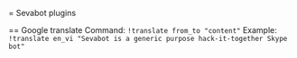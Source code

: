 = Sevabot plugins


== Google translate
Command: `!translate from_to "content"`
Example: `!translate en_vi "Sevabot is a generic purpose hack-it-together Skype bot"`